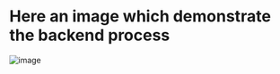 # Here an image which demonstrate the backend process
![image](https://github.com/Anuradha2k21/ead-2-cw2/assets/61109105/59efd050-dc2f-4658-896b-47985c645d31)

